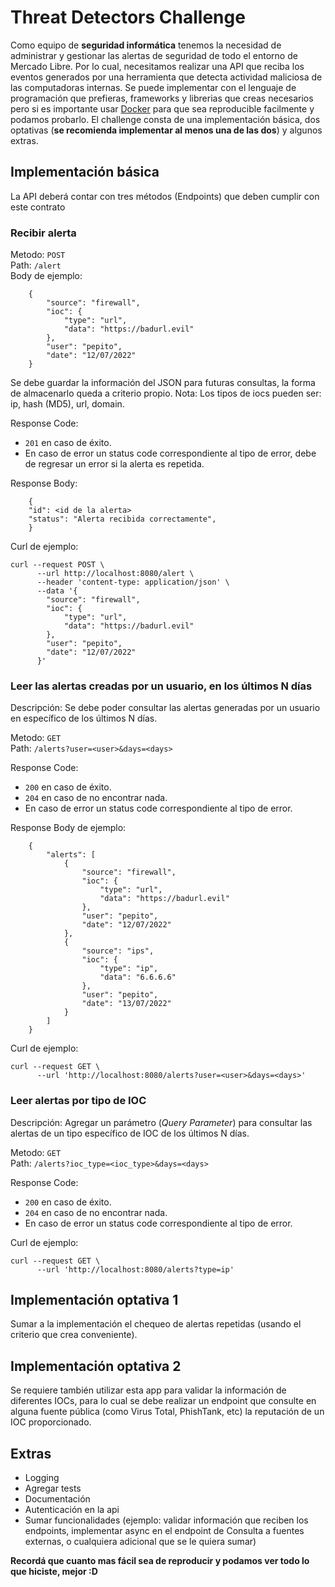 # Threat Detectors Challenge

Como equipo de **seguridad informática** tenemos la necesidad de administrar y gestionar las alertas de seguridad de todo el entorno de Mercado Libre.
Por lo cual, necesitamos realizar una API que reciba los eventos generados por una herramienta que detecta actividad maliciosa de las computadoras internas.
Se puede implementar con el lenguaje de programación que prefieras, frameworks y librerias que creas necesarios pero si es importante usar [Docker](https://www.docker.com/) para que sea reproducible facilmente y podamos probarlo.
El challenge consta de una implementación básica, dos optativas (**se recomienda implementar al menos una de las dos**) y algunos extras.


## Implementación básica

La API deberá contar con tres métodos (Endpoints) que deben cumplir con este contrato

### Recibir alerta
Metodo: `POST` \
Path: `/alert` \
Body de ejemplo:
```
    {
		"source": "firewall",
		"ioc": {
			"type": "url",
			"data": "https://badurl.evil"
		},
		"user": "pepito",
		"date": "12/07/2022"
	}
```

Se debe guardar la información del JSON para futuras consultas, la forma de almacenarlo queda a criterio propio.
Nota: Los tipos de iocs pueden ser: ip, hash (MD5), url, domain.

Response Code:
- `201` en caso de éxito.
- En caso de error un status code correspondiente al tipo de error, debe de regresar un error si la alerta es repetida.

Response Body:
```
    {
	"id": <id de la alerta>
	"status": "Alerta recibida correctamente",
    }
```

Curl de ejemplo:
```
curl --request POST \
      --url http://localhost:8080/alert \
      --header 'content-type: application/json' \
      --data '{
		"source": "firewall",
		"ioc": {
			"type": "url",
			"data": "https://badurl.evil"
		},
		"user": "pepito",
		"date": "12/07/2022"
	  }'
```

### Leer las alertas creadas por un usuario, en los últimos N días
Descripción: Se debe poder consultar las alertas generadas por un usuario en específico de los últimos N días.

Metodo: `GET` \
Path: `/alerts?user=<user>&days=<days>`

Response Code:
- `200` en caso de éxito.
- `204` en caso de no encontrar nada.
- En caso de error un status code correspondiente al tipo de error.

Response Body de ejemplo:
```
    {
		"alerts": [
			{
				"source": "firewall",
				"ioc": {
					"type": "url",
					"data": "https://badurl.evil"
				},
				"user": "pepito",
				"date": "12/07/2022"
			},
			{
				"source": "ips",
				"ioc": {
					"type": "ip",
					"data": "6.6.6.6"
				},
				"user": "pepito",
				"date": "13/07/2022"
			}
		]
	}
```

Curl de ejemplo:   
```
curl --request GET \
      --url 'http://localhost:8080/alerts?user=<user>&days=<days>'
```

### Leer alertas por tipo de IOC
Descripción: Agregar un parámetro (_Query Parameter_) para consultar las alertas de un tipo específico de IOC de los últimos N días.

Metodo: `GET` \
Path: `/alerts?ioc_type=<ioc_type>&days=<days>`

Response Code:
- `200` en caso de éxito.
- `204` en caso de no encontrar nada.
- En caso de error un status code correspondiente al tipo de error.

Curl de ejemplo:   
```
curl --request GET \
      --url 'http://localhost:8080/alerts?type=ip'
```

## Implementación optativa 1
Sumar a la implementación el chequeo de alertas repetidas (usando el criterio que crea conveniente).

## Implementación optativa 2
Se requiere también utilizar esta app para validar la información de diferentes IOCs, para lo cual se debe realizar un endpoint que consulte en alguna fuente pública (como Virus Total, PhishTank, etc) la reputación de un IOC proporcionado.

## Extras
- Logging
- Agregar tests
- Documentación
- Autenticación en la api
- Sumar funcionalidades (ejemplo: validar información que reciben los endpoints, implementar async en el endpoint de Consulta a fuentes externas, o cualquiera adicional que se le quiera sumar)

**Recordá que cuanto mas fácil sea de reproducir y podamos ver todo lo que hiciste, mejor :D**
